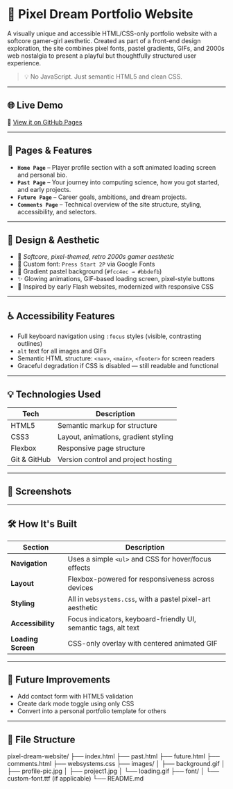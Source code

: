 # 🎀 Pixel Dream Portfolio Website

A visually unique and accessible HTML/CSS-only portfolio website with a softcore gamer-girl aesthetic. Created as part of a front-end design exploration, the site combines pixel fonts, pastel gradients, GIFs, and 2000s web nostalgia to present a playful but thoughtfully structured user experience.

> 💡 No JavaScript. Just semantic HTML5 and clean CSS.

---

## 🌐 Live Demo

🔗 [View it on GitHub Pages](https://petarz777.github.io/pixel-dream-website-porfolio/)

---

## 📌 Pages & Features

- **`Home Page`** – Player profile section with a soft animated loading screen and personal bio.
- **`Past Page`** – Your journey into computing science, how you got started, and early projects.
- **`Future Page`** – Career goals, ambitions, and dream projects.
- **`Comments Page`** – Technical overview of the site structure, styling, accessibility, and selectors.

---

## 🎨 Design & Aesthetic

- 💖 *Softcore, pixel-themed, retro 2000s gamer aesthetic*
- 🎀 Custom font: `Press Start 2P` via Google Fonts
- 🌸 Gradient pastel background (`#fcc4ec → #bbdefb`)
- ✨ Glowing animations, GIF-based loading screen, pixel-style buttons
- 🧠 Inspired by early Flash websites, modernized with responsive CSS

---

## ♿ Accessibility Features

- Full keyboard navigation using `:focus` styles (visible, contrasting outlines)
- `alt` text for all images and GIFs
- Semantic HTML structure: `<nav>`, `<main>`, `<footer>` for screen readers
- Graceful degradation if CSS is disabled — still readable and functional

---

## 💡 Technologies Used

| Tech         | Description                                  |
|--------------|----------------------------------------------|
| HTML5        | Semantic markup for structure                |
| CSS3         | Layout, animations, gradient styling         |
| Flexbox      | Responsive page structure                    |
| Git & GitHub | Version control and project hosting          |

---

## 📸 Screenshots

---

## 🛠 How It's Built

| Section            | Description                                                                 |
|--------------------|-----------------------------------------------------------------------------|
| **Navigation**     | Uses a simple `<ul>` and CSS for hover/focus effects                        |
| **Layout**         | Flexbox-powered for responsiveness across devices                           |
| **Styling**        | All in `websystems.css`, with a pastel pixel-art aesthetic                  |
| **Accessibility**  | Focus indicators, keyboard-friendly UI, semantic tags, alt text             |
| **Loading Screen** | CSS-only overlay with centered animated GIF                                 |

---

## 🔮 Future Improvements

- Add contact form with HTML5 validation
- Create dark mode toggle using only CSS
- Convert into a personal portfolio template for others

---

## 📁 File Structure
pixel-dream-website/ ├── index.html ├── past.html ├── future.html ├── comments.html ├── websystems.css ├── images/ │ ├── background.gif │ ├── profile-pic.jpg │ ├── project1.jpg │ └── loading.gif ├── font/ │ └── custom-font.ttf (if applicable) └── README.md